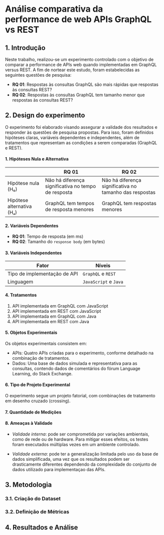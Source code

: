 # Análise comparativa da performance de web APIs GraphQL vs REST

## 1. Introdução

Neste trabalho, realizou-se um experimento controlado com o objetivo de comparar a performance de APIs web quando implementadas em GraphQL versus REST. A fim de nortear este estudo, foram estabelecidas as seguintes questões de pesquisa:

- **RQ 01**: Respostas às consultas GraphQL são mais rápidas que respostas às consultas REST?
- **RQ 02**: Respostas às consultas GraphQL tem tamanho menor que respostas às consultas REST?

## 2. Design do experimento

O experimento foi elaborado visando assegurar a validade dos resultados e responder às questões de pesquisa propostas. Para isso, foram definidos hipóteses claras, variáveis dependentes e independentes, além de tratamentos que representam as condições a serem comparadas (GraphQL e REST).

#### 1. Hipóteses Nula e Alternativa

|                           | RQ 01                                               | RQ 02                                                   |
| ------------------------- | --------------------------------------------------- | ------------------------------------------------------- |
| Hipótese nula (H₀)        | Não há diferença significativa no tempo de resposta | Não há diferença significativa no tamanho das respostas |
| Hipótese alternativa (Hₐ) | GraphQL tem tempos de resposta menores              | GraphQL tem respostas menores                           |

#### 2. Variáveis Dependentes

- **RQ 01**: Tempo de resposta (em ms)
- **RQ 02**: Tamanho do `response body` (em bytes)

#### 3. Variáveis Independentes

| Fator                        | Níveis                |
| ---------------------------- | --------------------- |
| Tipo de implementação de API | `GraphQL` e `REST`    |
| Linguagem                    | `JavaScript` e `Java` |

#### 4. Tratamentos

1. API implementada em GraphQL com JavaScript
2. API implementada em REST com JavaScript
3. API implementada em GraphQL com Java
4. API implementada em REST com Java

#### 5. Objetos Experimentais

Os objetos experimentais consistem em:

- APIs: Quatro APIs criadas para o experimento, conforme detalhado na combinação de tratamentos.
- Dados: Uma base de dados simulada e representativa para as consultas, contendo dados de comentários do fórum Language Learning, do Stack Exchange.

#### 6. Tipo de Projeto Experimental

O experimento segue um projeto fatorial, com combinações de tratamento em desenho cruzado (crossing).

#### 7. Quantidade de Medições

#### 8. Ameaças à Validade

- _Validade interna_: pode ser comprometida por variações ambientais, como de rede ou de hardware. Para mitigar esses efeitos, os testes foram executados múltiplas vezes em um ambiente controlado.

- _Validade externa_: pode ter a generalização limitada pelo uso da base de dados simplificada, uma vez que os resultados podem ser drasticamente diferentes dependendo da complexidade do conjunto de dados utilizado para implementaçao das APIs.

## 3. Metodologia

### 3.1. Criação do Dataset

### 3.2. Definição de Métricas

## 4. Resultados e Análise
